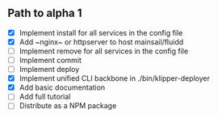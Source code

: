 ## Path to alpha 1

- [x] Implement install for all services in the config file
- [x] Add ~nginx~ or httpserver to host mainsail/fluidd
- [ ] Implement remove for all services in the config file
- [ ] Implement commit
- [ ] Implement deploy
- [x] Implement unified CLI backbone in ./bin/klipper-deployer
- [x] Add basic documentation
- [ ] Add full tutorial
- [ ] Distribute as a NPM package
